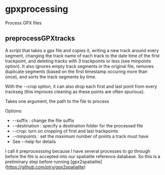 # gpxprocessing #

Process GPX files

## preprocessGPXtracks ##

A script that takes a gpx file and copies it, writing a new track
around every segment, changing the track name of each track to the
date time of the first trackpoint, and deleting tracks with 3
trackpoints or less (see minpoints option). It also ignores empty
track segments in the original file, removes duplicate segments
(based on the first timestamp occuring more than once), and sorts
the track segments by time.

With the --crop option, it can also drop each first and last point
from every trackseg (this improves cleaning as these points are
often spurious).

Takes one argument, the path to the file to process

Options:
* --suffix <string>: change the file suffix
* --destination <string>: specify a destination folder for the processed file
* --crop: turn on cropping of first and last trackpoints
* --minpoints <integer>: set the maximum number of points a track must have
* See --help for details

I call it preprocesssing because I have several processes to go
through before the file is accepted into our spatialite reference
database. So this is a preliminary step before running
[gpx2spatialite] (https://github.com/ptrv/gpx2spatialite)
